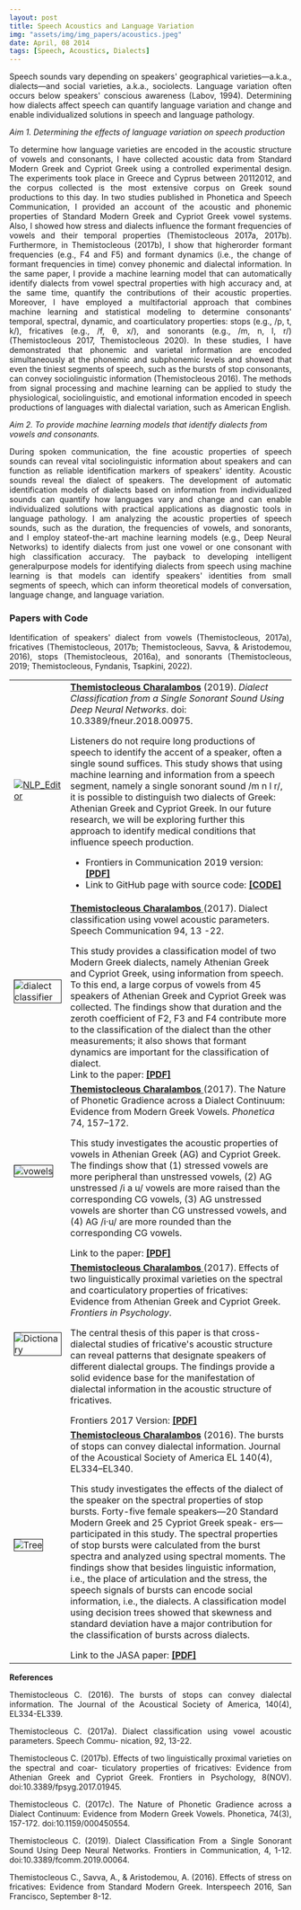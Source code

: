 ```yaml
---
layout: post
title: Speech Acoustics and Language Variation
img: "assets/img/img_papers/acoustics.jpeg"
date: April, 08 2014
tags: [Speech, Acoustics, Dialects]
---
```


<p style="text-align: justify;">Speech sounds vary depending on speakers' geographical varieties—a.k.a., dialects—and social varieties, a.k.a., sociolects. Language variation often occurs below speakers' conscious awareness (Labov, 1994). Determining how dialects affect speech can quantify language variation and change and enable individualized solutions in speech and language pathology.</p>


*Aim 1. Determining the effects of language variation on speech production*

<p style="text-align: justify;">To determine how language varieties are encoded in the acoustic structure of vowels and consonants, I have collected acoustic data from Standard Modern Greek and Cypriot Greek using a controlled experimental design. The experiments took place in Greece and Cyprus between 20112012, and the corpus collected is the most extensive corpus on Greek sound productions to this day. In two studies published in Phonetica and Speech Communication, I provided an account of the acoustic and phonemic properties of Standard Modern Greek and Cypriot Greek vowel systems. Also, I showed how stress and dialects influence the formant frequencies of vowels and their temporal properties (Themistocleous 2017a, 2017b). Furthermore, in Themistocleous (2017b), I show that higherorder formant frequencies (e.g., F4 and F5) and formant dynamics (i.e., the change of formant frequencies in time) convey phonemic and dialectal information. In the same paper, I provide a machine learning model that can automatically identify dialects from vowel spectral properties with high accuracy and, at the same time, quantify the contributions of their acoustic properties. Moreover, I have employed a multifactorial approach that combines machine learning and statistical modeling to determine consonants' temporal, spectral, dynamic, and coarticulatory properties: stops (e.g., /p, t, k/), fricatives (e.g., /f, θ, x/), and sonorants (e.g., /m, n, l, r/) (Themistocleous 2017, Themistocleous 2020). In these studies, I have demonstrated that phonemic and varietal information are encoded simultaneously at the phonemic and subphonemic levels and showed that even the tiniest segments of speech, such as the bursts of stop consonants, can convey sociolinguistic information (Themistocleous 2016). The methods from signal processing and machine learning can be applied to study the physiological, sociolinguistic, and emotional information encoded in speech productions of languages with dialectal variation, such as American English.</p>

*Aim 2. To provide machine learning models that identify dialects from vowels and consonants.*

<p style="text-align: justify;">During spoken communication, the fine acoustic properties of speech sounds can reveal vital sociolinguistic information about speakers and can function as reliable identification markers of speakers' identity. Acoustic sounds reveal the dialect of speakers. The development of automatic identification models of dialects based on information from individualized sounds can quantify how languages vary and change and can enable individualized solutions with practical applications as diagnostic tools in language pathology. I am analyzing the acoustic properties of speech sounds, such as the duration, the frequencies of vowels, and sonorants, and I employ stateof-the-art machine learning models (e.g., Deep Neural Networks) to identify dialects from just one vowel or one consonant with high classification accuracy. The payback to developing intelligent generalpurpose models for identifying dialects from speech using machine learning is that models can identify speakers' identities from small segments of speech, which can inform theoretical models of conversation, language change, and language variation.</p>



<h3>Papers with Code</h3>
<p style="text-align: justify;">Identification of speakers' dialect from vowels (Themistocleous, 2017a),
    fricatives (Themistocleous, 2017b; Themistocleous, Savva, & Aristodemou, 2016), stops (Themistocleous,
    2016a), and sonorants (Themistocleous, 2019; Themistocleous, Fyndanis, Tsapkini, 2022).</p>
<table>
    <tr>
        <td width="20%"><a href="https://github.com/themistocleous/frontiers_dialect_sonorants/"
                class="zoom-effect"><img src="{{base.url}}/assets/img/img_papers/frontiers_sonorants_dialects.jpg"
                    alt="NLP_Editor" /></a></td>
        <td width="80%"><a
                href="https://github.com/themistocleous/frontiers_dialect_sonorants/"><strong>Themistocleous
                    Charalambos</strong></a> (2019). <em>Dialect Classification from a Single Sonorant Sound
                Using Deep Neural Networks</em>. doi: 10.3389/fneur.2018.00975.<p></p>
            Listeners do not require long productions of speech to identify the accent of a speaker, often a
            single sound suffices. This study shows that using machine learning and information from a speech
            segment, namely a single sonorant sound /m n l r/, it is possible to distinguish two dialects of
            Greek: Athenian Greek and Cypriot Greek. In our future research, we will be exploring further this
            approach to identify medical conditions that influence speech production.<p></p>
            <ul>
                <li>Frontiers in Communication 2019 version: <a href="https://doi.org/10.3389/fcomm.2019.00064">
                        <b>[PDF]</b></a></li>
                <li>Link to GitHub page with source code: <a
                        href="https://github.com/themistocleous/frontiers_dialect_sonorants/"><b>[CODE]</b></a>
                </li>
            </ul>
        </td>
    </tr>
    <tr>
        <td class="zoom-effect"><img src="{{base.url}}/assets/img/img_papers/dialect_class.jpg" alt="dialect classifier" border="1"
                align="middle"></td>
        <td><a href="https://www.sciencedirect.com/science/article/abs/pii/S0167639316303132"><strong>Themistocleous
                    Charalambos </strong></a> (2017). Dialect classification using vowel acoustic parameters.
            Speech Communication 94, 13 -22.
            <p></p>This study provides a classification model of two Modern Greek dialects, namely Athenian
            Greek and Cypriot Greek, using information from speech. To this end, a large corpus of vowels from
            45 speakers of Athenian Greek and Cypriot Greek was collected. The findings show that duration and
            the zeroth coefficient of F2, F3 and F4 contribute more to the classification of the dialect than
            the other measurements; it also shows that formant dynamics are important for the classification of
            dialect.<br>Link to the paper: <a href="{{base.url}}/{{base.url}}/assets/papers/frontiers.pdf"><b>[PDF]</b></a>
        </td>
    </tr>
    <tr>
        <td class="zoom-effect"><img src="{{base.url}}/assets/img/img_papers/Vowels_F1F2.png" alt="vowels" border="1"
                align="middle"></td>
        <td><a href="https://www.degruyter.com/document/doi/10.1159/000450554/html"><strong>Themistocleous
                    Charalambos </strong></a>(2017). The Nature of Phonetic Gradience across a Dialect
            Continuum: Evidence from Modern Greek Vowels. <em>Phonetica</em> 74, 157–172.<p></p> This study
            investigates the acoustic properties of vowels in Athenian Greek (AG) and Cypriot Greek. The
            findings show that (1) stressed vowels are more peripheral than unstressed vowels, (2) AG unstressed
            /i a u/ vowels are more raised than the corresponding CG vowels, (3) AG unstressed vowels are
            shorter than CG unstressed vowels, and (4) AG /i·u/ are more rounded than the corresponding CG
            vowels.<p></p>Link to the paper: <a href="{{base.url}}/{{base.url}}/assets/papers/phonetica2017.pdf"><b>[PDF]</b></a></td>
    </tr>
    <tr>
        <td class="zoom-effect"><img src="{{base.url}}/assets/img/img_papers/fricat_coart.jpg" border="1" alt="Dictionary"
                align="middle"></td>
        <td><a href="https://www.frontiersin.org/articles/10.3389/fpsyg.2017.01945/full"> <strong>Themistocleous
                    Charalambos </strong></a> (2017). Effects of two linguistically proximal varieties on the
            spectral and coarticulatory properties of fricatives: Evidence from Athenian Greek and Cypriot
            Greek. <em>Frontiers in Psychology</em>.<p></p>
            The central thesis of this paper is that cross-dialectal studies of fricative's acoustic structure
            can reveal patterns that designate speakers of different dialectal groups. The findings provide a
            solid evidence base for the manifestation of dialectal information in the acoustic structure of
            fricatives. <p></p>Frontiers 2017 Version: <a
                href="https://www.frontiersin.org/articles/10.3389/fpsyg.2017.01945/full"><b>[PDF]</b></a></td>
    </tr>
    <tr>
        <td class="zoom-effect"><img src="{{base.url}}/assets/img/img_papers/tree.gif" border="1" alt="Tree" align="middle"></td>
        <td><a href="https://asa.scitation.org/doi/10.1121/1.4964818"><strong>Themistocleous
                    Charalambos</strong></a> (2016). The bursts of stops can convey dialectal information.
            Journal of the Acoustical Society of America EL 140(4), EL334–EL340.<p></p>This study investigates
            the effects of the dialect of the speaker on the spectral properties of stop bursts. Forty-five
            female speakers—20 Standard Modern Greek and 25 Cypriot Greek speak- ers—participated in this study.
            The spectral properties of stop bursts were calculated from the burst spectra and analyzed using
            spectral moments. The findings show that besides linguistic information, i.e., the place of
            articulation and the stress, the speech signals of bursts can encode social information, i.e., the
            dialects. A classification model using decision trees showed that skewness and standard deviation
            have a major contribution for the classification of bursts across dialects.<p></p>
            Link to the JASA paper: <a
                href="https://asa.scitation.org/doi/pdf/10.1121/1.4964818?class=pdf"><b>[PDF]</b></a></td>
    </tr>
</table>

<strong>References</strong>

<p style="text-align: justify;">Themistocleous C. (2016). The bursts of stops can convey dialectal information. The Journal of the Acoustical Society of America, 140(4), EL334-EL339.</p>

<p style="text-align: justify;">Themistocleous C. (2017a). Dialect classification using vowel acoustic parameters. Speech Commu- nication, 92, 13-22.</p>

<p style="text-align: justify;">Themistocleous C. (2017b). Effects of two linguistically proximal varieties on the spectral and coar- ticulatory properties of fricatives: Evidence from Athenian Greek and Cypriot Greek. Frontiers in Psychology, 8(NOV). doi:10.3389/fpsyg.2017.01945.</p>

<p style="text-align: justify;">Themistocleous C. (2017c). The Nature of Phonetic Gradience across a Dialect Continuum: Evidence from Modern Greek Vowels. Phonetica, 74(3), 157-172. doi:10.1159/000450554.</p>

<p style="text-align: justify;">Themistocleous C. (2019). Dialect Classification From a Single Sonorant Sound Using Deep Neural Networks. Frontiers in Communication, 4, 1-12. doi:10.3389/fcomm.2019.00064.</p>

<p style="text-align: justify;">Themistocleous C., Savva, A., & Aristodemou, A. (2016). Effects of stress on fricatives: Evidence from Standard Modern Greek. Interspeech 2016, San Francisco, September 8-12.</p>
